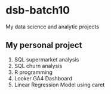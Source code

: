 # dsb-batch10
My data science and analytic projects

## My personal project

1. SQL supermarket analysis
2. SQL churn analysis
3. R programming
4. Looker GA4 Dashboard
5. Linear Regression Model using caret 
